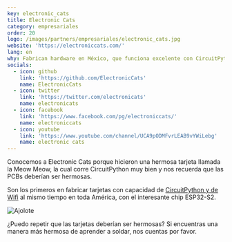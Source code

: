 ```yaml
---
key: electronic_cats
title: Electronic Cats
category: empresariales
order: 20
logo: /images/partners/empresariales/electronic_cats.jpg
website: 'https://electroniccats.com/'
lang: en
why: Fabrican hardware en México, que funciona excelente con CircuitPython
socials:
  - icon: github
    link: 'https://github.com/ElectronicCats'
    name: ElectronicCats
  - icon: twitter
    link: 'https://twitter.com/electronicats'
    name: electronicats
  - icon: facebook
    link: 'https://www.facebook.com/pg/electroniccats/'
    name: electroniccats
  - icon: youtube
    link: 'https://www.youtube.com/channel/UCA9pODMFvrLEAB9vYWiLebg'
    name: electronic cats
---
```

Conocemos a Electronic Cats porque hicieron una hermosa tarjeta llamada la Meow Meow, la cual corre CircuitPython muy bien y nos recuerda que las PCBs deberían ser hermosas.

Son los primeros en fabricar tarjetas con capacidad de [CircuitPython y de Wifi](https://electroniccats.com/store/bast-wifi/) al mismo tiempo en toda América, con el interesante chip ESP32-S2.

![Ajolote](https://electroniccats.com/wp-content/uploads/2018/06/1-scaled.jpg)

¿Puedo repetir que las tarjetas deberían ser hermosas? Si encuentras una manera más hermosa de aprender a soldar, nos cuentas por favor.
